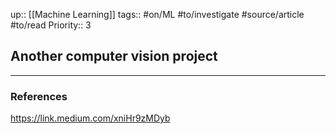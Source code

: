 up:: [[Machine Learning]]
tags:: #on/ML  #to/investigate  #source/article #to/read
Priority:: 3

## Another computer vision project


---
### References



https://link.medium.com/xniHr9zMDyb